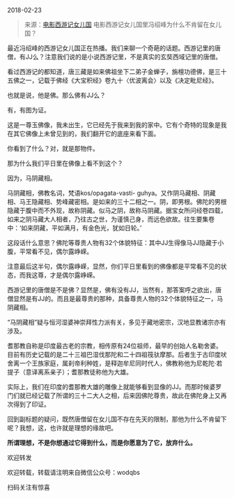 2018-02-23

> 来源：[电影西游记女儿国](http://mp.weixin.qq.com/s?__biz=MzU0MjYwNDU2Mw==&mid=2247483912&idx=1&sn=cb5185498f6946658452a7a39190197d&chksm=fb196e74cc6ee762f9d6f1dd2924077b08708e7384ec3f8940558806163c5c6bebba726ddd86&scene=27#wechat_redirect)
> 电影西游记女儿国里冯绍峰为什么不肯留在女儿国？

最近冯绍峰的西游记女儿国正在热播。我们来聊一个奇葩的话题。西游记里的唐僧，有JJ么？注意我们说的是小说西游记里，不是真实的玄奘西域记里的唐僧。

  

看过西游记的都知道，唐三藏是如来佛祖坐下二弟子金蝉子，旃檀功德佛，是三十五佛之一，记载于佛经《大宝积经》卷九十〈优波离会〉以及《决定毗尼经》。

  

也就是说，他是佛。那么佛有JJ么？

  

有，有图为证。

这是一尊玉佛像，我未出生，它已经先于我来到我的家中。它有个奇特的现象是我在其它佛像上未曾见到的，我们翻开它的底座来看下面。  

你看到了什么？对，就是那物件。

  

那为什么我们平日里在佛像上看不到这个？

因为，马阴藏相。

  

马阴藏相，佛教名词，梵语kos/opagata-vasti-
guhya。又作阴马藏相、阴藏相、马王隐藏相、势峰藏密相。是如来的三十二相之一。阴，即男根。佛陀的男根隐藏于腹中而不外现，故称阴藏。似马之阴，故称马阴藏。据宝女所问经卷四载，如来之阴马藏大人相者，乃往古之世，为谨慎己身，而远色欲故。往生要集卷中：‘如来阴藏，平如满月，有金色光，犹如日轮。’

  

这段话什么意思？佛陀等尊贵人物有32个体貌特征：其中JJ生得像马JJ隐藏于小腹，平常看不见，偶尔露峥嵘。

  

注意最后这半句，偶尔露峥嵘，显然，你们平日里看到的佛像都是平常看不见的状态，而我这尊，才是偶尔露峥嵘。

  

西游记里的唐僧是不是佛？显然是，佛有没有JJ，当然有，那答案呼之欲出，唐僧显然是有JJ的。而且是最尊贵的那种，具备尊贵人物的32个体貌特征之一，马阴藏相。

  

“马阴藏相”疑与恒河湿婆神崇拜性力派有关，多见于藏地密宗，汉地显教诸宗亦有涉及。

  

耆那教自称是印度最古老的宗教，相传原有24位祖师，最早的创始人名勒舍婆。目前有历史记载的是二十三祖巴湿伐那陀和二十四祖筏驮摩那。后者生于古印度吠舍离一个王族家庭，属刹帝利种姓，是释迦牟尼同时代人，佛教称他为尼乾陀·若提子（意译离系亲子）；耆那教徒称他为大雄。

  

实际上，我们在印度的耆那教大雄的雕像上就能够看到显像的JJ。而那时候婆罗门们就已经记载了所谓的三十二大人之相，后来因佛陀尊贵，故此在佛陀身上又再次得到了印证。

  

回到副标题的疑问，既然唐僧留在女儿国不存在先天的限制，那他为什么不肯留下呢？我想，这，也许就是理想的缘故吧。

  

 **所谓理想，不是你想通过它得到什么，而是你愿意为了它，放弃什么。**

  

欢迎转发

欢迎转载，转载请注明来自微信公众号：wodqbs

扫码关注有惊喜

